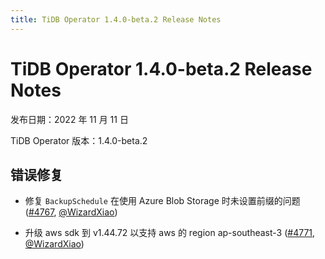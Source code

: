 ```yaml
---
title: TiDB Operator 1.4.0-beta.2 Release Notes
---
```


# TiDB Operator 1.4.0-beta.2 Release Notes

发布日期：2022 年 11 月 11 日

TiDB Operator 版本：1.4.0-beta.2

## 错误修复

- 修复 `BackupSchedule` 在使用 Azure Blob Storage 时未设置前缀的问题 ([#4767](https://github.com/pingcap/tidb-operator/pull/4767), [@WizardXiao](https://github.com/WizardXiao))

- 升级 aws sdk 到 v1.44.72 以支持 aws 的 region ap-southeast-3 ([#4771](https://github.com/pingcap/tidb-operator/pull/4771), [@WizardXiao](https://github.com/WizardXiao))
